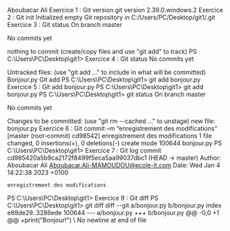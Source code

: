 Aboubacar Ali
Exercice 1 :
Git version
git version 2.39.0.windows.2
Exercice 2 :
Git init
Initialized empty Git repository in C:/Users/PC/Desktop/git1/.git
Exercice 3 :
Git status
On branch master
 
No commits yet
 
nothing to commit (create/copy files and use "git add" to track)
PS C:\Users\PC\Desktop\git1>
Exercice 4 :
Git status
No commits yet
 
Untracked files:
  (use "git add <file>..." to include in what will be committed)
        Bonjour.py
Git add
PS C:\Users\PC\Desktop\git1> git add bonjour.py
Exercice 5 :
Git add bonjour.py
PS C:\Users\PC\Desktop\git1> git add bonjour.py
PS C:\Users\PC\Desktop\git1> git status
On branch master
 
No commits yet
 
Changes to be committed:
  (use "git rm --cached <file>..." to unstage)
        new file:   bonjour.py
Exercice 6 :
Git commit –m “enregistrement des modifications”
[master (root-commit) cd98542] enregistrement des modifications
1 file changed, 0 insertions(+), 0 deletions(-)
create mode 100644 bonjour.py
PS C:\Users\PC\Desktop\git1>
Exercice 7 :
Git log
commit cd985420a5b9ca2172f8499f5eca5aa99037dbc1 (HEAD -> master)
Author: Aboubacar Ali <Aboubacar.Ali-MAMOUDOU@ecole-it.com>
Date:   Wed Jan 4 14:22:38 2023 +0100
 
    enregistrement des modifications
PS C:\Users\PC\Desktop\git1>
Exercice 9 :
Git diff
PS C:\Users\PC\Desktop\git1> git diff
diff --git a/bonjour.py b/bonjour.py
index e69de29..3286ede 100644
--- a/bonjour.py
+++ b/bonjour.py
@@ -0,0 +1 @@
+print("Bonjour!")
\ No newline at end of file